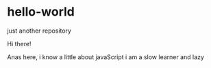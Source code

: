 # hello-world
just another repository

Hi there!

Anas here, i know a little about javaScript
i am a slow learner and lazy
